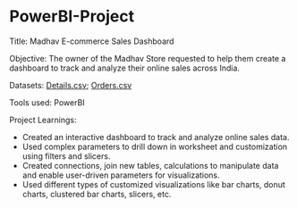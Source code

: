 # PowerBI-Project

Title: Madhav E-commerce Sales Dashboard

Objective: The owner of the Madhav Store requested to help them create a dashboard to track and analyze their online sales across India.

Datasets:
[Details.csv](https://github.com/VishalPolepaka/PowerBI-Project/files/12266653/Details.csv);
[Orders.csv](https://github.com/VishalPolepaka/PowerBI-Project/files/12266654/Orders.csv)

Tools used: PowerBI

Project Learnings:
* Created an interactive dashboard to track and analyze online sales data.
* Used complex parameters to drill down in worksheet and customization using filters and slicers.
* Created connections, join new tables, calculations to manipulate data and enable user-driven parameters for visualizations.
* Used different types of customized visualizations like bar charts, donut charts, clustered bar charts, slicers, etc.
